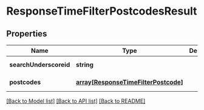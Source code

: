 # ResponseTimeFilterPostcodesResult

## Properties
Name | Type | Description | Notes
------------ | ------------- | ------------- | -------------
**searchUnderscoreid** | **string** |  | [default to null]
**postcodes** | [**array[ResponseTimeFilterPostcode]**](ResponseTimeFilterPostcode.md) |  | [default to null]

[[Back to Model list]](../README.md#documentation-for-models) [[Back to API list]](../README.md#documentation-for-api-endpoints) [[Back to README]](../README.md)


